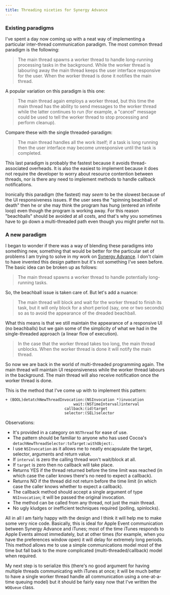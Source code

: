 ```yaml
---
title: Threading niceties for Synergy Advance
---
```


### Existing paradigms

I've spent a day now coming up with a neat way of implementing a particular inter-thread communication paradigm. The most common thread paradigm is the following:

> The main thread spawns a worker thread to handle long-running processing tasks in the background. While the worker thread is labouring away the main thread keeps the user interface responsive for the user. When the worker thread is done it notifies the main thread.

A popular variation on this paradigm is this one:

> The main thread again employs a worker thread, but this time the main thread has the ability to send messages to the worker thread while the latter continues to run (for example, a "cancel" message could be used to tell the worker thread to stop processing and perform cleanup).

Compare these with the single threaded-paradigm:

> The main thread handles all the work itself; if a task is long running then the user interface may become unresponsive until the task is completed.

This last paradigm is probably the fastest because it avoids thread-associated overheads. It is also the easiest to implement because it does not require the developer to worry about resource contention between threads, nor is there any need to implement methods to handle callback notifications.

Ironically this paradigm (the fastest) may *seem* to be the slowest because of the UI responsiveness issues. If the user sees the "spinning beachball of death" then he or she may think the program has hung (entered an infinite loop) even though the program is working away. For this reason "beachballs" should be avoided at all costs, and that's why you sometimes have to go down a multi-threaded path even though you might prefer not to.





### A new paradigm

I began to wonder if there was a way of blending these paradigms into something new, something that would be better for the particular set of problems I am trying to solve in my work on [Synergy Advance](http://synergyadvance.com/). I don't claim to have invented this design pattern but it's not something I've seen before. The basic idea can be broken up as follows:

> The main thread spawns a worker thread to handle potentially long-running tasks.

So, the beachball issue is taken care of. But let's add a nuance:

> The main thread will block and wait for the worker thread to finish its task, but it will only block for a short period (say, one or two seconds) so as to avoid the appearance of the dreaded beachball.

What this means is that we still maintain the appearance of a responsive UI (no beachballs) but we gain some of the simplicity of what we had in the single-threaded approach (a linear flow of execution).

> In the case that the worker thread takes too long, the main thread unblocks. When the worker thread is done it will notify the main thread.

So now we are back in the world of multi-threaded programming again. The main thread will maintain UI responsiveness while the worker thread labours in the background. The main thread will also receive notification once the worker thread is done.

This is the method that I've come up with to implement this pattern:

    + (BOOL)detatchNewThreadInvocation:(NSInvocation *)invocation
                                  wait:(NSTimeInterval)interval
                              callback:(id)target
                              selector:(SEL)selector

Observations:

-   It's provided in a category on `NSThread` for ease of use.
-   The pattern should be familiar to anyone who has used Cocoa's `detachNewThreadSelector:toTarget:withObject:`.
-   I use `NSInvocation` as it allows me to neatly encapsulate the target, selector, arguments and return value.
-   If `interval` is zero the calling thread won't wait/block at all.
-   If `target` is zero then no callback will take place.
-   Returns YES if the thread returned before the time limit was reached (in which case the caller knows there's no need to expect a callback).
-   Returns NO if the thread did not return before the time limit (in which case the caller knows whether to expect a callback).
-   The callback method should accept a single argument of type `NSInvocation`; it will be passed the original invocation.
-   The method can be called from any thread, not just the main thread.
-   No ugly kludges or inefficient techniques required (polling, spinlocks).

All in all I am fairly happy with the design and I think it will help me to make some very nice code. Basically, this is ideal for Apple Event communication between Synergy Advance and iTunes; most of the time iTunes responds to Apple Events almost immediately, but at other times (for example, when you have the preferences window open) it will delay for extremely long periods. This method allows me to use a simple communications model most of the time but fall back to the more complicated (multi-threaded/callback) model when required.

My next step is to serialize this (there's no good argument for having multiple threads communicating with iTunes at once; it will be much better to have a single worker thread handle all communication using a one-at-a-time queuing model) but it should be fairly easy now that I've written the `WOQueue` class.
